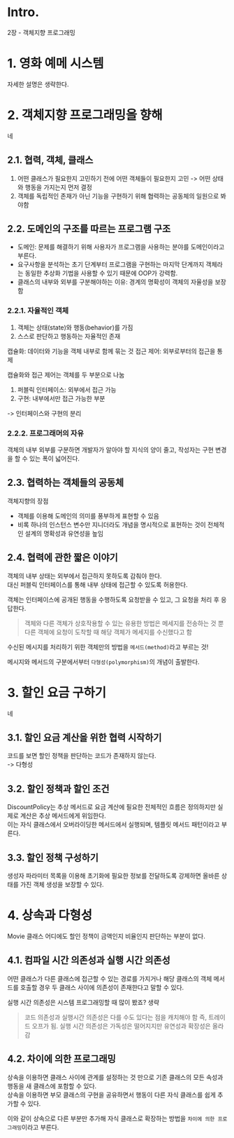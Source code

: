 # Intro.

2장 - 객체지향 프로그래밍

# 1. 영화 예메 시스템

자세한 설명은 생략한다.


# 2. 객체지향 프로그래밍을 향해

네

## 2.1. 협력, 객체, 클래스

1. 어떤 클래스가 필요한지 고민하기 전에 어떤 객체들이 필요한지 고민 -> 어떤 상태와 행동을 가지는지 먼저 결정
2. 객체를 독립적인 존재가 아닌 기능을 구현하기 위해 협력하는 공동체의 일원으로 봐야함

## 2.2. 도메인의 구조를 따르는 프로그램 구조

* 도메인: 문제를 해결하기 위해 사용자가 프로그램을 사용하는 분야를 도메인이라고 부른다.  
* 요구사항을 분석하는 초기 단계부터 프로그램을 구현하는 마지막 단계까지 객체라는 동일한 추상화 기법을 사용할 수 있기 때문에 OOP가 강력함.  
* 클래스의 내부와 외부를 구분해야하는 이유: 경계의 명확성이 객체의 자율성을 보장함

### 2.2.1. 자율적인 객체

1. 객체는 상태(state)와 행동(behavior)를 가짐
2. 스스로 판단하고 행동하는 자율적인 존재

캡슐화: 데이터와 기능을 객체 내부로 함께 묶는 것
접근 제어: 외부로부터의 접근을 통제

캡슐화와 접근 제어는 객체를 두 부분으로 나눔

1. 퍼블릭 인터페이스: 외부에서 접근 가능
2. 구현: 내부에서만 접근 가능한 부분

-> 인터페이스와 구현의 분리

### 2.2.2. 프로그래머의 자유

객체의 내부 외부를 구분하면 개발자가 알아야 할 지식의 양이 줄고, 작성자는 구현 변경을 할 수 있는 폭이 넓어진다.  

## 2.3. 협력하는 객체들의 공동체

객체지향의 장점

- 객체를 이용해 도메인의 의미를 풍부하게 표현할 수 있음
- 비록 하나의 인스턴스 변수만 지니더라도 개념을 명시적으로 표현하는 것이 전체적인 설계의 명확성과 유연성을 높임

## 2.4. 협력에 관한 짧은 이야기

객체의 내부 상태는 외부에서 접근하지 못하도록 감춰야 한다.  
대신 퍼블릭 인터페이스를 통해 내부 상태에 접근할 수 있도록 허용한다.  

객체는 인터페이스에 공개된 행동을 수행하도록 요청받을 수 있고, 그 요청을 처리 후 응답한다.  

> 객체와 다른 객체가 상호작용할 수 있는 유용한 방법은 메세지를 전송하는 것 뿐
> 다른 객체에 요청이 도착할 때 해당 객체가 메세지를 수신했다고 함

수신된 메시지를 처리하기 위한 객체만의 방법을 `메서드(method)`라고 부르는 것!  

메시지와 메서드의 구분에서부터 `다형성(polymorphism)`의 개념이 출발한다.  

# 3. 할인 요금 구하기

네

## 3.1. 할인 요금 계산을 위한 협력 시작하기  

코드를 보면 할인 정책을 판단하는 코드가 존재하지 않는다.  
-> 다형성

## 3.2. 할인 정책과 할인 조건

DiscountPolicy는 추상 메서드로 요금 계산에 필요한 전체적인 흐름은 정의하지만 실제로 계산은 추상 메서드에게 위임한다.  
이는 자식 클래스에서 오버라이딩한 메서드에서 실행되며, 템플릿 메서드 패턴이라고 부른다.  

## 3.3. 할인 정책 구성하기

생성자 파라미터 목록을 이용해 초기화에 필요한 정보를 전달하도록 강제하면 올바른 상태를 가진 객체 생성을 보장할 수 있다.  

# 4. 상속과 다형성

Movie 클래스 어디에도 할인 정책이 금액인지 비율인지 판단하는 부분이 없다.  

## 4.1. 컴파일 시간 의존성과 실행 시간 의존성

어떤 클래스가 다른 클래스에 접근할 수 있는 경로를 가지거나 해당 클래스의 객체 메서드를 호출할 경우 두 클래스 사이에 의존성이 존재한다고 말할 수 있다.  

실행 시간 의존성은 시스템 프로그래밍할 때 많이 봤죠? 생략  

> 코드 의존성과 실행시간 의존성은 다를 수도 있다는 점을 캐치해야 함
> 즉, 트레이드 오프가 됨. 실행 시간 의존성은 가독성은 떨어지지만 유연성과 확장성은 올라감

## 4.2. 차이에 의한 프로그래밍

상속을 이용하면 클래스 사이에 관계를 설정하는 것 만으로 기존 클래스의 모든 속성과 행동을 새 클래스에 포함할 수 있다.  
상속을 이용하면 부모 클래스의 구현을 공유하면서 행동이 다른 자식 클래스를 쉽게 추가할 수 있다.  

이와 같이 상속으로 다른 부분만 추가해 자식 클래스로 확장하는 방법을 `차이에 의한 프로그래밍`이라고 부른다.  

